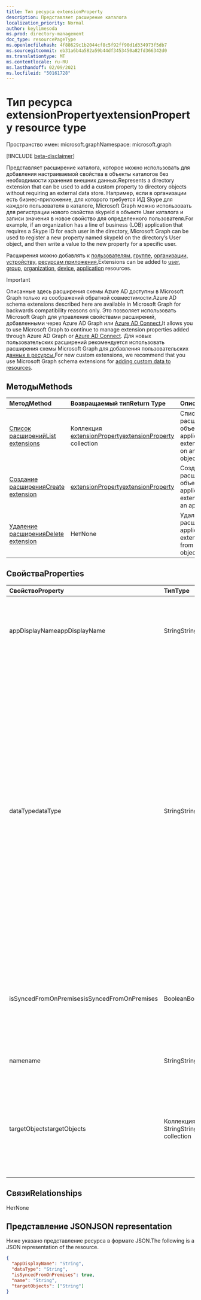 ```yaml
---
title: Тип ресурса extensionProperty
description: Представляет расширение каталога
localization_priority: Normal
author: keylimesoda
ms.prod: directory-management
doc_type: resourcePageType
ms.openlocfilehash: 4f88629c1b2044cf8c5f92ff90d1d334973f5db7
ms.sourcegitcommit: eb31a6b4a582a59b44df3453450a82fd366342d0
ms.translationtype: MT
ms.contentlocale: ru-RU
ms.lasthandoff: 02/09/2021
ms.locfileid: "50161728"
---
```

# <a name="extensionproperty-resource-type"></a><span data-ttu-id="d4158-103">Тип ресурса extensionProperty</span><span class="sxs-lookup"><span data-stu-id="d4158-103">extensionProperty resource type</span></span>

<span data-ttu-id="d4158-104">Пространство имен: microsoft.graph</span><span class="sxs-lookup"><span data-stu-id="d4158-104">Namespace: microsoft.graph</span></span>

[!INCLUDE [beta-disclaimer](../../includes/beta-disclaimer.md)]

<span data-ttu-id="d4158-105">Представляет расширение каталога, которое можно использовать для добавления настраиваемой свойства в объекты каталогов без необходимости хранения внешних данных.</span><span class="sxs-lookup"><span data-stu-id="d4158-105">Represents a directory extension that can be used to add a custom property to directory objects without requiring an external data store.</span></span> <span data-ttu-id="d4158-106">Например, если в организации есть бизнес-приложение, для которого требуется ИД Skype для каждого пользователя в каталоге, Microsoft Graph можно использовать для регистрации нового свойства skypeId в объекте User каталога и записи значения в новое свойство для определенного пользователя.</span><span class="sxs-lookup"><span data-stu-id="d4158-106">For example, if an organization has a line of business (LOB) application that requires a Skype ID for each user in the directory, Microsoft Graph can be used to register a new property named skypeId on the directory’s User object, and then write a value to the new property for a specific user.</span></span>

<span data-ttu-id="d4158-107">Расширения можно добавлять к [пользователям,](user.md) [группе,](group.md) [организации,](organization.md) [устройству,](device.md) [ресурсам приложения.](application.md)</span><span class="sxs-lookup"><span data-stu-id="d4158-107">Extensions can be added to [user](user.md), [group](group.md), [organization](organization.md), [device](device.md), [application](application.md) resources.</span></span>

> [!IMPORTANT]
> <span data-ttu-id="d4158-108">Описанные здесь расширения схемы Azure AD доступны в Microsoft Graph только из соображений обратной совместимости.</span><span class="sxs-lookup"><span data-stu-id="d4158-108">Azure AD schema extensions described here are available in Microsoft Graph for backwards compatibility reasons only.</span></span>
> <span data-ttu-id="d4158-109">Это позволяет использовать Microsoft Graph для управления свойствами расширений, добавленными через Azure AD Graph или [Azure AD Connect.](/azure/active-directory/hybrid/whatis-azure-ad-connect)</span><span class="sxs-lookup"><span data-stu-id="d4158-109">It allows you to use Microsoft Graph to continue to manage extension properties added through Azure AD Graph or [Azure AD Connect](/azure/active-directory/hybrid/whatis-azure-ad-connect).</span></span>
> <span data-ttu-id="d4158-110">Для новых пользовательских расширений рекомендуется использовать расширения схемы Microsoft Graph для добавления пользовательских [данных в ресурсы.](/graph/extensibility-overview)</span><span class="sxs-lookup"><span data-stu-id="d4158-110">For new custom extensions, we recommend that you use Microsoft Graph schema extensions for [adding custom data to resources](/graph/extensibility-overview).</span></span>

## <a name="methods"></a><span data-ttu-id="d4158-111">Методы</span><span class="sxs-lookup"><span data-stu-id="d4158-111">Methods</span></span>

| <span data-ttu-id="d4158-112">Метод</span><span class="sxs-lookup"><span data-stu-id="d4158-112">Method</span></span>       | <span data-ttu-id="d4158-113">Возвращаемый тип</span><span class="sxs-lookup"><span data-stu-id="d4158-113">Return Type</span></span> | <span data-ttu-id="d4158-114">Описание</span><span class="sxs-lookup"><span data-stu-id="d4158-114">Description</span></span> |
|:-------------|:------------|:------------|
| [<span data-ttu-id="d4158-115">Список расширений</span><span class="sxs-lookup"><span data-stu-id="d4158-115">List extensions</span></span>](../api/application-list-extensionproperty.md) | <span data-ttu-id="d4158-116">Коллекция [extensionProperty](extensionProperty.md)</span><span class="sxs-lookup"><span data-stu-id="d4158-116">[extensionProperty](extensionProperty.md) collection</span></span> | <span data-ttu-id="d4158-117">Список свойств расширения для объекта application.</span><span class="sxs-lookup"><span data-stu-id="d4158-117">List extension properties on an application object.</span></span> |
| [<span data-ttu-id="d4158-118">Создание расширения</span><span class="sxs-lookup"><span data-stu-id="d4158-118">Create extension</span></span>](../api/application-post-extensionproperty.md) | [<span data-ttu-id="d4158-119">extensionProperty</span><span class="sxs-lookup"><span data-stu-id="d4158-119">extensionProperty</span></span>](extensionProperty.md) | <span data-ttu-id="d4158-120">Создание свойства расширения для объекта application.</span><span class="sxs-lookup"><span data-stu-id="d4158-120">Create an extension property on an application object.</span></span> |
| [<span data-ttu-id="d4158-121">Удаление расширения</span><span class="sxs-lookup"><span data-stu-id="d4158-121">Delete extension</span></span>](../api/application-delete-extensionproperty.md) | <span data-ttu-id="d4158-122">Нет</span><span class="sxs-lookup"><span data-stu-id="d4158-122">None</span></span> | <span data-ttu-id="d4158-123">Удаление свойства расширения объекта application.</span><span class="sxs-lookup"><span data-stu-id="d4158-123">Delete an extension property from an application object.</span></span> |

## <a name="properties"></a><span data-ttu-id="d4158-124">Свойства</span><span class="sxs-lookup"><span data-stu-id="d4158-124">Properties</span></span>

| <span data-ttu-id="d4158-125">Свойство</span><span class="sxs-lookup"><span data-stu-id="d4158-125">Property</span></span>     | <span data-ttu-id="d4158-126">Тип</span><span class="sxs-lookup"><span data-stu-id="d4158-126">Type</span></span>        | <span data-ttu-id="d4158-127">Описание</span><span class="sxs-lookup"><span data-stu-id="d4158-127">Description</span></span> |
|:-------------|:------------|:------------|
|<span data-ttu-id="d4158-128">appDisplayName</span><span class="sxs-lookup"><span data-stu-id="d4158-128">appDisplayName</span></span>|<span data-ttu-id="d4158-129">String</span><span class="sxs-lookup"><span data-stu-id="d4158-129">String</span></span>| <span data-ttu-id="d4158-130">Отображает имя объекта приложения, в котором определено это свойство расширения.</span><span class="sxs-lookup"><span data-stu-id="d4158-130">Display name of the application object on which this extension property is defined.</span></span> <span data-ttu-id="d4158-131">Только для чтения.</span><span class="sxs-lookup"><span data-stu-id="d4158-131">Read-only.</span></span> |
|<span data-ttu-id="d4158-132">dataType</span><span class="sxs-lookup"><span data-stu-id="d4158-132">dataType</span></span>|<span data-ttu-id="d4158-133">String</span><span class="sxs-lookup"><span data-stu-id="d4158-133">String</span></span>| <span data-ttu-id="d4158-134">Указывает тип данных значения, который может быть в свойстве расширения.</span><span class="sxs-lookup"><span data-stu-id="d4158-134">Specifies the data type of the value the extension property can hold.</span></span> <span data-ttu-id="d4158-135">Поддерживаются следующие значения.</span><span class="sxs-lookup"><span data-stu-id="d4158-135">Following values are supported.</span></span> <span data-ttu-id="d4158-136">Значение null не допускается.</span><span class="sxs-lookup"><span data-stu-id="d4158-136">Not nullable.</span></span> <ul><li><span data-ttu-id="d4158-137">`Binary` - 256 bytes maximum</span><span class="sxs-lookup"><span data-stu-id="d4158-137">`Binary` - 256 bytes maximum</span></span></li><li>`Boolean`</li><li><span data-ttu-id="d4158-138">`DateTime` - Должен быть указан в формате ISO 8601.</span><span class="sxs-lookup"><span data-stu-id="d4158-138">`DateTime` - Must be specified in ISO 8601 format.</span></span> <span data-ttu-id="d4158-139">Данные времени будут храниться в формате UTC.</span><span class="sxs-lookup"><span data-stu-id="d4158-139">Will be stored in UTC.</span></span></li><li><span data-ttu-id="d4158-140">`Integer` - 32-битное значение.</span><span class="sxs-lookup"><span data-stu-id="d4158-140">`Integer` - 32-bit value.</span></span></li><li><span data-ttu-id="d4158-141">`LargeInteger` - 64-битное значение.</span><span class="sxs-lookup"><span data-stu-id="d4158-141">`LargeInteger` - 64-bit value.</span></span></li><li><span data-ttu-id="d4158-142">`String` — не более 256 символов</span><span class="sxs-lookup"><span data-stu-id="d4158-142">`String` - 256 characters maximum</span></span></li></ul>|
|<span data-ttu-id="d4158-143">isSyncedFromOnPremises</span><span class="sxs-lookup"><span data-stu-id="d4158-143">isSyncedFromOnPremises</span></span>|<span data-ttu-id="d4158-144">Boolean</span><span class="sxs-lookup"><span data-stu-id="d4158-144">Boolean</span></span>| <span data-ttu-id="d4158-145">Указывает, было ли это свойство расширения sycned из каталога onpremises с помощью Azure AD Connect.</span><span class="sxs-lookup"><span data-stu-id="d4158-145">Indicates if this extension property was sycned from onpremises directory using Azure AD Connect.</span></span> <span data-ttu-id="d4158-146">Только для чтения.</span><span class="sxs-lookup"><span data-stu-id="d4158-146">Read-only.</span></span> |
|<span data-ttu-id="d4158-147">name</span><span class="sxs-lookup"><span data-stu-id="d4158-147">name</span></span>|<span data-ttu-id="d4158-148">String</span><span class="sxs-lookup"><span data-stu-id="d4158-148">String</span></span>| <span data-ttu-id="d4158-149">Имя свойства расширения.</span><span class="sxs-lookup"><span data-stu-id="d4158-149">Name of the extension property.</span></span> <span data-ttu-id="d4158-150">Значение null не допускается.</span><span class="sxs-lookup"><span data-stu-id="d4158-150">Not nullable.</span></span> |
|<span data-ttu-id="d4158-151">targetObjects</span><span class="sxs-lookup"><span data-stu-id="d4158-151">targetObjects</span></span>|<span data-ttu-id="d4158-152">Коллекция String</span><span class="sxs-lookup"><span data-stu-id="d4158-152">String collection</span></span>| <span data-ttu-id="d4158-153">Поддерживаются следующие значения.</span><span class="sxs-lookup"><span data-stu-id="d4158-153">Following values are supported.</span></span> <span data-ttu-id="d4158-154">Значение null не допускается.</span><span class="sxs-lookup"><span data-stu-id="d4158-154">Not nullable.</span></span> <ul><li>`User`</li><li>`Group`</li><li>`Organization`</li><li>`Device`</li><li>`Application`</li></ul>|

## <a name="relationships"></a><span data-ttu-id="d4158-155">Связи</span><span class="sxs-lookup"><span data-stu-id="d4158-155">Relationships</span></span>

<span data-ttu-id="d4158-156">Нет</span><span class="sxs-lookup"><span data-stu-id="d4158-156">None</span></span>

## <a name="json-representation"></a><span data-ttu-id="d4158-157">Представление JSON</span><span class="sxs-lookup"><span data-stu-id="d4158-157">JSON representation</span></span>

<span data-ttu-id="d4158-158">Ниже указано представление ресурса в формате JSON.</span><span class="sxs-lookup"><span data-stu-id="d4158-158">The following is a JSON representation of the resource.</span></span>

<!-- {
  "blockType": "resource",
  "optionalProperties": [

  ],
  "@odata.type": "microsoft.graph.extensionProperty",
  "keyProperty": "id"
}-->

```json
{
  "appDisplayName": "String",
  "dataType": "String",
  "isSyncedFromOnPremises": true,
  "name": "String",
  "targetObjects": ["String"]
}
```

<!-- uuid: 16cd6b66-4b1a-43a1-adaf-3a886856ed98
2019-02-04 14:57:30 UTC -->
<!-- {
  "type": "#page.annotation",
  "description": "extensionProperty resource",
  "keywords": "",
  "section": "documentation",
  "tocPath": ""
}-->
